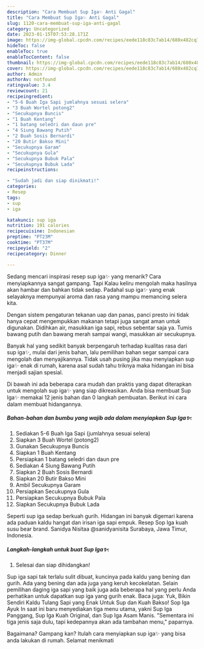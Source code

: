 ```yaml
---
description: "Cara Membuat Sup Iga✨ Anti Gagal"
title: "Cara Membuat Sup Iga✨ Anti Gagal"
slug: 1120-cara-membuat-sup-iga-anti-gagal
category: Uncategorized
date: 2023-01-15T07:53:28.171Z
image: https://img-global.cpcdn.com/recipes/eede118c83c7ab14/680x482cq70/sup-iga-foto-resep-utama.jpg
hideToc: false
enableToc: true
enableTocContent: false
thumbnail: https://img-global.cpcdn.com/recipes/eede118c83c7ab14/680x482cq70/sup-iga-foto-resep-utama.jpg
cover: https://img-global.cpcdn.com/recipes/eede118c83c7ab14/680x482cq70/sup-iga-foto-resep-utama.jpg
author: Admin
authorAv: notfound
ratingvalue: 3.4
reviewcount: 21
recipeingredient:
- "5-6 Buah Iga Sapi jumlahnya sesuai selera"
- "3 Buah Wortel potong2"
- "Secukupnya Buncis"
- "1 Buah Kentang"
- "1 batang seledri dan daun pre"
- "4 Siung Bawang Putih"
- "2 Buah Sosis Bernardi"
- "20 Butir Bakso Mini"
- "Secukupnya Garam"
- "Secukupnya Gula"
- "Secukupnya Bubuk Pala"
- "Secukupnya Bubuk Lada"
recipeinstructions:

- "Sudah jadi dan siap dinikmati!"
categories:
- Resep
tags:
- sup
- iga

katakunci: sup iga 
nutrition: 191 calories
recipecuisine: Indonesian
preptime: "PT23M"
cooktime: "PT37M"
recipeyield: "2"
recipecategory: Dinner

---
```



Sedang mencari inspirasi resep sup iga✨ yang menarik? Cara menyiapkannya sangat gampang. Tapi Kalau keliru mengolah maka hasilnya akan hambar dan bahkan tidak sedap. Padahal sup iga✨ yang enak selayaknya mempunyai aroma dan rasa yang mampu memancing selera kita.


Dengan sistem pengaturan tekanan uap dan panas, panci presto ini tidak hanya cepat mengempukkan makanan tetapi juga sangat aman untuk digunakan. Didihkan air, masukkan iga sapi, rebus sebentar saja ya. Tumis bawang putih dan bawang merah sampai wangi, masukkan air secukupnya.

Banyak hal yang sedikit banyak berpengaruh terhadap kualitas rasa dari sup iga✨, mulai dari jenis bahan, lalu pemilihan bahan segar sampai cara mengolah dan menyajikannya. Tidak usah pusing jika mau menyiapkan sup iga✨ enak di rumah, karena asal sudah tahu triknya maka hidangan ini bisa menjadi sajian spesial.


Di bawah ini ada beberapa cara mudah dan praktis yang dapat diterapkan untuk mengolah sup iga✨ yang siap dikreasikan. Anda bisa membuat Sup Iga✨ memakai 12 jenis bahan dan 0 langkah pembuatan. Berikut ini cara dalam membuat hidangannya.

<!--inarticleads1-->

##### Bahan-bahan dan bumbu yang wajib ada dalam menyiapkan Sup Iga✨:

1. Sediakan 5-6 Buah Iga Sapi (jumlahnya sesuai selera)
1. Siapkan 3 Buah Wortel (potong2)
1. Gunakan Secukupnya Buncis
1. Siapkan 1 Buah Kentang
1. Persiapkan 1 batang seledri dan daun pre
1. Sediakan 4 Siung Bawang Putih
1. Siapkan 2 Buah Sosis Bernardi
1. Siapkan 20 Butir Bakso Mini
1. Ambil Secukupnya Garam
1. Persiapkan Secukupnya Gula
1. Persiapkan Secukupnya Bubuk Pala
1. Siapkan Secukupnya Bubuk Lada


Seperti sup iga sedap berkuah gurih. Hidangan ini banyak digemari karena ada paduan kaldu hangat dan irisan iga sapi empuk. Resep Sop Iga kuah susu bear brand. Sanidya Nisitaa @sanidyanisita Surabaya, Jawa Timur, Indonesia. 

<!--inarticleads2-->

##### Langkah-langkah untuk buat Sup Iga✨:


1. Selesai dan siap dihidangkan!

Sup iga sapi tak terlalu sulit dibuat, kuncinya pada kaldu yang bening dan gurih. Ada yang bening dan ada juga yang keruh kecokelatan. Selain pemilihan daging iga sapi yang baik juga ada beberapa hal yang perlu Anda perhatikan untuk dapatkan sup iga yang gurih enak. Baca juga: Yuk, Bikin Sendiri Kaldu Tulang Sapi yang Enak Untuk Sup dan Kuah Bakso! Sop Iga Ayuk In saat ini baru menyediakan tiga menu utama, yakni Sup Iga Panggang, Sup Iga Kuah Original, dan Sup Iga Asam Manis. &#34;Sementara ini tiga jenis saja dulu, tapi kedepannya akan ada tambahan menu,&#34; paparnya. 

Bagaimana? Gampang kan? Itulah cara menyiapkan sup iga✨ yang bisa anda lakukan di rumah. Selamat menikmati
